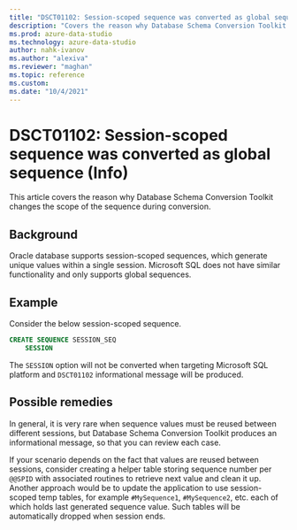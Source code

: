 ```yaml
---
title: "DSCT01102: Session-scoped sequence was converted as global sequence (Info)"
description: "Covers the reason why Database Schema Conversion Toolkit changes the scope of the sequence during conversion."
ms.prod: azure-data-studio
ms.technology: azure-data-studio
author: nahk-ivanov
ms.author: "alexiva"
ms.reviewer: "maghan"
ms.topic: reference
ms.custom:
ms.date: "10/4/2021"
---
```


# DSCT01102: Session-scoped sequence was converted as global sequence (Info)

This article covers the reason why Database Schema Conversion Toolkit changes the scope of the sequence during conversion.

## Background

Oracle database supports session-scoped sequences, which generate unique values within a single session. Microsoft SQL does not have similar functionality and only supports global sequences.

## Example

Consider the below session-scoped sequence.

```sql
CREATE SEQUENCE SESSION_SEQ
    SESSION
```

The `SESSION` option will not be converted when targeting Microsoft SQL platform and `DSCT01102` informational message will be produced.

## Possible remedies

In general, it is very rare when sequence values must be reused between different sessions, but Database Schema Conversion Toolkit produces an informational message, so that you can review each case.

If your scenario depends on the fact that values are reused between sessions, consider creating a helper table storing sequence number per `@@SPID` with associated routines to retrieve next value and clean it up.
Another approach would be to update the application to use session-scoped temp tables, for example `#MySequence1`, `#MySequence2`, etc. each of which holds last generated sequence value. Such tables will be automatically dropped when session ends.
